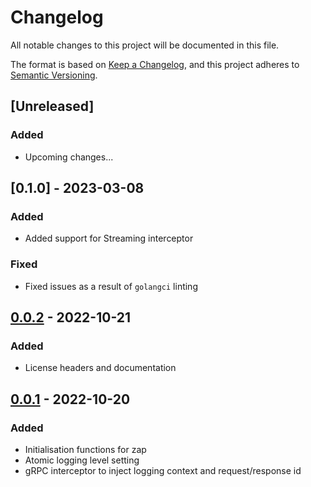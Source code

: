 # Changelog

All notable changes to this project will be documented in this file.

The format is based on [Keep a Changelog](https://keepachangelog.com/en/1.0.0/),
and this project adheres to [Semantic Versioning](https://semver.org/spec/v2.0.0.html).

## [Unreleased]
### Added
- Upcoming changes...

## [0.1.0] - 2023-03-08
### Added
- Added support for Streaming interceptor
### Fixed
- Fixed issues as a result of `golangci` linting

## [0.0.2] - 2022-10-21
### Added
- License headers and documentation

## [0.0.1] - 2022-10-20
### Added
- Initialisation functions for zap
- Atomic logging level setting
- gRPC interceptor to inject logging context and request/response id

[0.0.1]: https://github.com/scanoss/zap-logging-helper/compare/v0.0.0...v0.0.1
[0.0.2]: https://github.com/scanoss/zap-logging-helper/compare/v0.0.1...v0.0.2
